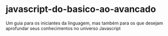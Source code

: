 # javascript-do-basico-ao-avancado
Um guia para os iniciantes da linguagem, mas também para os que desejam aprofundar seus conhecimentos no universo Javascript
